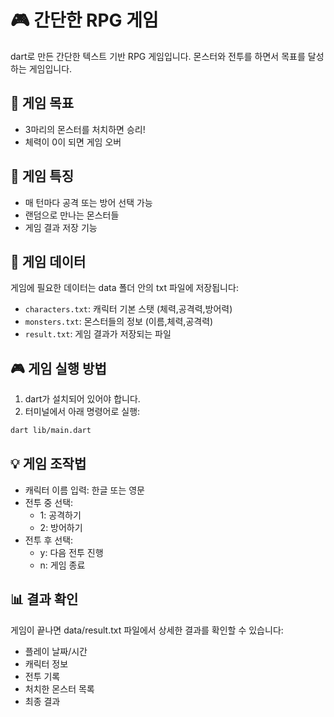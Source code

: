 # 🎮 간단한 RPG 게임

dart로 만든 간단한 텍스트 기반 RPG 게임입니다.
몬스터와 전투를 하면서 목표를 달성하는 게임입니다.

## 🎯 게임 목표
- 3마리의 몬스터를 처치하면 승리!
- 체력이 0이 되면 게임 오버

## 🎲 게임 특징
- 매 턴마다 공격 또는 방어 선택 가능
- 랜덤으로 만나는 몬스터들
- 게임 결과 저장 기능

## 📝 게임 데이터
게임에 필요한 데이터는 data 폴더 안의 txt 파일에 저장됩니다:
- `characters.txt`: 캐릭터 기본 스탯 (체력,공격력,방어력)
- `monsters.txt`: 몬스터들의 정보 (이름,체력,공격력)
- `result.txt`: 게임 결과가 저장되는 파일

## 🎮 게임 실행 방법
1. dart가 설치되어 있어야 합니다.
2. 터미널에서 아래 명령어로 실행:
```bash
dart lib/main.dart
```

## 💡 게임 조작법
- 캐릭터 이름 입력: 한글 또는 영문
- 전투 중 선택:
  - 1: 공격하기
  - 2: 방어하기
- 전투 후 선택:
  - y: 다음 전투 진행
  - n: 게임 종료

## 📊 결과 확인
게임이 끝나면 data/result.txt 파일에서 상세한 결과를 확인할 수 있습니다:
- 플레이 날짜/시간
- 캐릭터 정보
- 전투 기록
- 처치한 몬스터 목록
- 최종 결과
